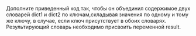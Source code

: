 Дополните приведенный код так, чтобы он объединил содержимое двух словарей dict1 и dict2 по ключам,складывая значения по одному и тому же ключу, в случае, если ключ присутствует в обоих словарях. Результирующий словарь необходимо присвоить переменной result.